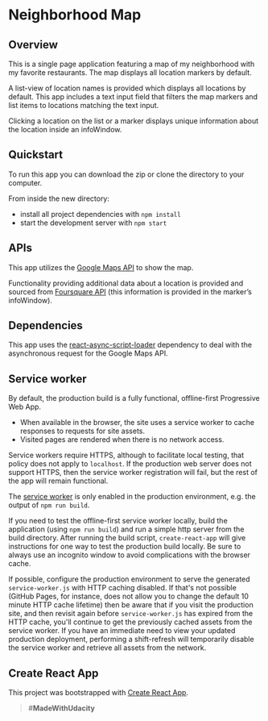 # Neighborhood Map

## Overview

This is a single page application featuring a map of my neighborhood with my favorite restaurants.
The map displays all location markers by default.

A list-view of location names is provided which displays all locations by default.
This app includes a text input field that filters the map markers and list items to locations matching the text input.

Clicking a location on the list or a marker displays unique information about the location inside an infoWindow.

## Quickstart

To run this app you can download the zip or clone the directory to your computer.

From inside the new directory:
* install all project dependencies with `npm install`
* start the development server with `npm start`

## APIs
This app utilizes the [Google Maps API](https://developers.google.com/maps/documentation/javascript/tutorial) to show the map.

Functionality providing additional data about a location is provided and sourced from [Foursquare API](https://developer.foursquare.com/) (this information is provided in the marker’s infoWindow).

## Dependencies

This app uses the [react-async-script-loader](https://www.npmjs.com/package/react-async-script-loader) dependency to deal with the asynchronous request for the Google Maps API.

## Service worker

By default, the production build is a fully functional, offline-first Progressive Web App.

* When available in the browser, the site uses a service worker to cache responses to requests for site assets.
* Visited pages are rendered when there is no network access.

Service workers require HTTPS, although to facilitate local testing, that policy does not apply to `localhost`. If the production web server does not support HTTPS, then the service worker registration will fail, but the rest of the app will remain functional.

The [service worker](https://github.com/PlaySnowi/Neighborhood-Map/blob/master/src/registerServiceWorker.js) is only enabled in the production environment, e.g. the output of `npm run build`.

If you need to test the offline-first service worker locally, build the application (using `npm run build`) and run a simple http server from the build directory. After running the build script, `create-react-app` will give instructions for one way to test the production build locally. Be sure to always use an incognito window to avoid complications with the browser cache.

If possible, configure the production environment to serve the generated `service-worker.js` with HTTP caching disabled. If that's not possible (GitHub Pages, for instance, does not allow you to change the default 10 minute HTTP cache lifetime) then be aware that if you visit the production site, and then revisit again before `service-worker.js` has expired from the HTTP cache, you'll continue to get the previously cached assets from the service worker. If you have an immediate need to view your updated production deployment, performing a shift-refresh will temporarily disable the service worker and retrieve all assets from the network.

## Create React App

This project was bootstrapped with [Create React App](https://github.com/facebookincubator/create-react-app).

> #**MadeWithUdacity**